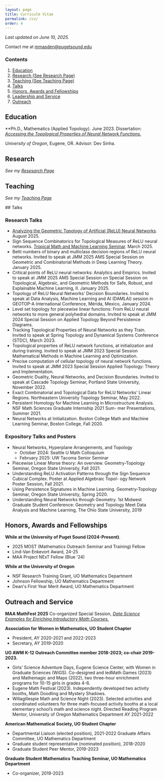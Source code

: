 ```yaml
---
layout: page
title: Curriculm Vitae
permalink: /cv/
order: 4
---
```



*Last updated on June 10, 2025.*

Contact me  at [mmasden@pugetsound.edu](mailto:mmasden@pugetsound.edu)

### Contents

1. [Education](#education) 
2. [Research (See Research Page)](../research/)
3. [Teaching (See Teaching Page)](../teaching/)
4. [Talks](#talks) 
5. [Honors, Awards and Fellowships](#honors-and-awards) 
6. [Leadership and Service](#leadership-and-service)
6. [Outreach](#outreach)

## Education 

**Ph.D., Mathematics (Applied Topology). June 2023. 
Dissertation: *[Accessing the Topological Properties of Neural Network Functions.](https://www.proquest.com/openview/1b359d2e44a4fae0222967be2d846a5f/1?pq-origsite=gscholar&cbl=18750&diss=y)*

*University of Oregon*, Eugene, OR. Advisor: Dev Sinha. 

## Research 

*See my [Resesarch Page](../research/)* 

## Teaching  

*See my [Teaching Page](../teaching/)*


<div id="talks"></div>
## Talks 

### Research Talks 
* [Analyzing the Geometric Topology of Artificial (ReLU) Neural Networks](https://preview.scholarlattice.org/submissions/e39a10bb-3fe4-4b90-a539-9a07ded588e6). August 2025. 
* Sign Sequence Combinatorics for Topological Measures of ReLU neural networks. [Tropical Math and Machine Learning Seminar](https://researchseminars.org/talk/TropicalmathandML/8/ ). March 2025. 
* Betti numbers of binary and multiclass decision regions of ReLU neural networks. Invited to speak at JMM 2025 AMS Special
Session on Geometric and Combinatorial Methods in Deep Learning Theory. January 2025. 
* Critical points of ReLU neural networks: Analytics and Empirics. Invited to speak at JMM 2025 AMS Special Session on Special
Session on Topological, Algebraic, and Geometric Methods for Safe, Robust, and Explainable Machine Learning, II. January 2025.
* Topology of ReLU Neural Networks’ Decision Boundaries. Invited to speak at Data Analysis, Machine Learning and AI
(DAMLAI) session in GEOTOP-A International Conference, Mérida, Mexico, January 2024.
* Level set topology for piecewise linear functions: From ReLU neural networks to more general polyhedral domains. Invited
to speak at JMM 2024 Special Session on Applied Topology Beyond Persistence Diagrams.
* Tracking Topological Properties of Neural Networks as they Train. Invited to speak at Spring Topology and Dynamical Systems
Conference (STDC), March 2023.
* Topological properties of ReLU network functions, at initialization and during training. Invited to speak at JMM 2023 Special
Session Mathematical Methods in Machine Learning and Optimization.
* Precise computation of cellular topology of neural network functions. Invited to speak at JMM 2023 Special Session Applied
Topology: Theory and Implementation.
* Geometric Duality, Neural Networks, and Decision Boundaries. Invited to speak at Cascade Topology Seminar, Portland State
University, November 2022.
* Exact Combinatorial and Topological Data for ReLU Networks’ Linear Regions. Northeastern University Topology Seminar,
May 2022.
* Persistent Homology for Machine Learning in Microstructure Analysis. NSF Math Sciences Graduate Internship 2021 Sum-
mer Presentations, Summer 2021.
* Neural Networks at Initialization. Boston College Math and Machine Learning Seminar, Boston College, Fall 2020.


### Expository Talks and Posters

* Neural Networks, Hyperplane Arrangements, and Topology
  - October 2024: Seattle U Math Colloquium
  - February 2025: UW Tacoma Senior Seminar 
*  Piecewise Linear Morse theory: An overview. Geometry-Topology Seminar, Oregon State University, Fall 2021.
* Understanding ReLU Activation Patterns through the Sign Sequence Cubical Complex. Poster at Applied Algebraic Topol-
ogy Network Poster Session, Fall 2021.
* Using Persistence Signatures in Machine Learning. Geometry-Topology Seminar, Oregon State University, Spring 2020.
*  Understanding Neural Networks through Geometry. 1st Midwest Graduate Student Conference: Geometry and Topology
Meet Data Analysis and Machine Learning, The Ohio State University, 2019


<div id="honors-and-awards"></div>

## Honors, Awards and Fellowships

**While at the University of Puget Sound (2024-Present)**. 

* 2025 MOST (Mathematics Outreach Seminar and Training) Fellow
* Lind-Van Enkevort Award, 24-25 
* MAA Project NExT Fellow (Blue '24) 

**While at the University of Oregon** 

* NSF Research Training Grant, UO Mathematics Department
* Johnson Fellowship, UO Mathematics Department
* Dean's First Year Merit Award, UO Mathematics Department 

<div id="outreach"></div>

## Outreach and Service

**MAA MathFest 2025** 
Co-organized Special Session, [*Data Science Examples for Enriching Introductory Math Courses.*](https://maa.org/events/mathfest-mathematical-sessions/contributed-paper-sessions/)

**Association for Women in Mathematics, UO Student Chapter**
* President, AY 2020-2021 and 2022-2023
* Secretary, AY 2019-2020

**UO AWM K-12 Outreach Committee member 2018-2023; co-chair 2019-2023.**
*  Girls’ Science Adventure Days, Eugene Science Center, with Women in Graduate Sciences (WiGS). Co-designed and ledMath
Games (2023) and Mathemagic and Maps (2022), two three-hour enrichment programs for 10-15 girls in grades 4-6.
* Eugene Math Festival (2023). Independently developed two activity booths, Math Doodling and Mystery Shadows.
* Willagillespie Math and Science Night (2023). Selected activities and coordinated volunteers for three math-focused activity
booths at a local elementary school’s math and science night.
Directed Reading Program Mentor, University of Oregon Mathematics Department AY 2021-2022

**American Mathematical Society, UO Student Chapter**
* Departmental Liaison (elected position), 2021-2022
Graduate Affairs Committee, UO Mathematics Department
* Graduate student representative (nominated position), 2018-2020
* Graduate Student Peer Mentor, 2019-2023

**Graduate Student Mathematics Teaching Seminar, UO Mathematics Department**
* Co-organizer, 2019-2023